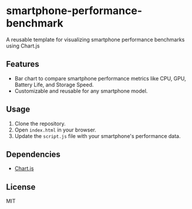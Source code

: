 # smartphone-performance-benchmark
A reusable template for visualizing smartphone performance benchmarks using Chart.js

## Features
- Bar chart to compare smartphone performance metrics like CPU, GPU, Battery Life, and Storage Speed.
- Customizable and reusable for any smartphone model.

## Usage
1. Clone the repository.
2. Open `index.html` in your browser.
3. Update the `script.js` file with your smartphone's performance data.

## Dependencies
- [Chart.js](https://www.chartjs.org/)

## License
MIT
